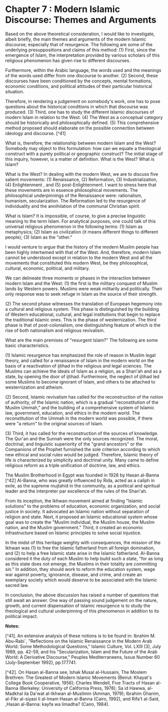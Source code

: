 Chapter 7 : Modern Islamic Discourse: Themes and Arguments
==========================================================

Based on the above theoretical consideration, I would like to
investigate, albeit briefly, the main themes and arguments of the modern
Islamic discourse, especially that of resurgence. The following are some
of the underlying presuppositions and claims of this method: (1) First,
since the emergence of Islam, the interpretation provided by various
scholars of this religious phenomenon has given rise to different
discourses.

Furthermore, within the Arabic language, the words used and the
meanings of the words used differ from one discourse to another. (2)
Second, these discourses have been conditioned by the concepts, mental
formations, economic conditions, and political attitudes of their
particular historical situation.

Therefore, in rendering a judgement on somebody's work, one has to pose
questions about the historical conditions in which that discourse was
produced. (3) Third, one has to study the different Islamic discourses
of modern Islam in relation to the West. (4) The West as a conceptual
category should be historically and philosophically defined. (5) This
comprehensive method proposed should elaborate on the possible
connection between ideology and discourse. [^41]

What is, therefore, the relationship between modern Islam and the West?
Somebody may object to this formulation: how can we equate a theological
construct with a purely political or geographic construct? The initial
stage of this inquiry, however, is a matter of definition. What is the
West? What is Islam?

What is the West? In dealing with the modern West, we are to discuss
five salient movements: (1) Renaissance, (2) Reformation, (3)
Industrialization, (4) Enlightenment , and (5) post-Enlightenment. I
want to stress here that these movements are in essence philosophical
movements. The philosophical underpinnings of the Renaissance were:
rationalism, humanism, secularization. The Reformation led to the
resurgence of individuality and the annihilation of the communal
Christian spirit.

What is Islam? It is impossible, of course, to give a precise
linguistic meaning to the term Islam. For analytical purposes, one could
talk of this universal religious phenomenon in the following terms: (1)
Islam as metaphysics; (2) Islam as civilization (it means different
things to different people); (3) Islam as the "other."

I would venture to argue that the history of the modern Muslim people
has been highly intertwined with that of the West. And, therefore,
modern Islam cannot be understood except in relation to the modern West
and all the movements that constituted this modern West, be they
philosophical, cultural, economic, political, and military.

We can delineate three moments or phases in the interaction between
modern Islam and the West: (1) the first is the military conquest of
Muslim lands by Western powers. Muslims were weak militarily and
politically. Their only response was to seek refuge in Islam as the
source of their strength.

(2) The second phase witnesses the translation of European hegemony
into a cultural and religious system. This phase is distinguished by the
building of Western educational, cultural, and legal institutions that
begin to replace the traditional Islamic ones. This is the phase of
westernization. The third phase is that of post-colonialism, one
distinguishing feature of which is the rise of both nationalism and
religious revivalism.

What are the main premises of "resurgent Islam?" The following are some
basic characteristics.

(1) Islamic resurgence has emphasized the role of reason in Muslim
legal theory, and called for a renaissance of Islam in the modern world
on the basis of a reactivation of ijtihad in the religious and legal
sciences. The Muslims can achieve the ideals of Islam as a religion, as
a Shari'ah and as a state, by opening the door of ijtihad. Furthermore,
the neglect of ijtihad led some Muslims to become ignorant of Islam, and
others to be attached to westernization and atheism.

(2) Second, Islamic revivalism has called for the reconstruction of the
notion of authority, of the Islamic nation, which is a gradual
"reconstitution of the Muslim Ummah," and the building of a
comprehensive system of Islamic law, government, education, and ethics
in the modern world. The reconstitution of the Ummah in the modern world
was possible, if there were "a return" to the original sources of
Islam.

(3) Third, it has called for the reconstruction of the sources of
knowledge. The Qur'an and the Sunnah were the only sources recognized.
The moral, doctrinal, and linguistic superiority of the "grand
ancestors" or the Companions of the Prophet furnished the sole criterion
according to which new ethical and social rules would be judged.
Therefore, Islamic theory of life is characterized by simplicity and
doctrinal unity. Many came to define religious reform as a triple
unification of doctrine, law, and ethics.

The Muslim Brotherhood in Egypt was founded in 1928 by Hasan al-­Banna
[^42] Al-Banna, who was greatly influenced by Rida, acted as a caliph in
exile, as the supreme mujtahid in the community, as a political and
spiritual leader and the interpreter par excellence of the rules of the
Shari'ah.

From its inception, the Ikhwan movement aimed at finding "Islamic
solutions" to the problems of education, economic organization, and
social justice in society. It advocated an Islamic nation without
separation of religion and state. Next, it proposed an Islamic
educational system whose goal was to create the "Muslim individual, the
Muslim house, the Muslim nation, and the Muslim government." Third, it
created an economic infrastructure based on Islamic principles to solve
social injustice.

In the midst of this heritage weighty with consequences, the mission of
the Ikhwan was (1) to free the Islamic fatherland from all foreign
domination, and (2) to help a free Islamic state arise in the Islamic
fatherland. Al-Banna considered it the duty of each Muslim to help build
such a state, "for as long as this state does not emerge, the Muslims in
their totality are committing sin." In addition, they should work to
reform the education system, wage war against poverty, ignorance,
disease, and crime, and create an exemplary society which would deserve
to be associated with the Islamic sacred law.

In conclusion, the above discussion has raised a number of questions
that still await an answer. One way of passing sound judgement on the
nature, growth, and current dispensation of Islamic resurgence is to
study the theological and cultural underpinning of this phenomenon in
addition to its political impact.

**Notes:**

[^41]. An extensive analysis of these notions is to be found in: Ibrahim
M. Abu-Rabi\`, "Reflections on the Islamic Renaissance in the Modern
Arab World: Some Methodological Questions," Islamic Culture, Vol. LXIII
(3), July 1989, pp. 42-59, and his "Secularization, Islam and the Future
of the Arab World: A Derivative Discourse," Peuples Mediterraneens,
Issue Number 60 (July-September 1992), pp.177741.

[^42]. On Hasan al-Banna see, Ishak Musal al-Hussaini, The Moslem
Brethren: The Greatest of Modern Islamic Movements (Beirut: Khayat's
College Book Cooperative, 1956); Charles Wendell, Five Tracts of Hasan
al-Banna (Berkeley: University of California Press, 1978); Sa id Hawwa,
al-Madkhal ila Da'wat al-Ikhwan al-Muslimin (Amman, 1979); Ibrahim
Ghanim, al-Fikr al-siyasi li al-Imam Hasan al-Banna (Cairo, 1992), and
Rifa't al-Said, ,Hasan al-Banna: kayfa wa limadha? (Cairo, 1984).


